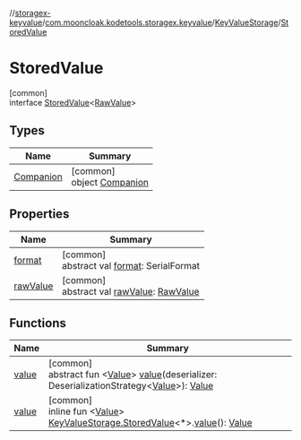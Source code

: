 //[storagex-keyvalue](../../../../index.md)/[com.mooncloak.kodetools.storagex.keyvalue](../../index.md)/[KeyValueStorage](../index.md)/[StoredValue](index.md)

# StoredValue

[common]\
interface [StoredValue](index.md)&lt;[RawValue](index.md)&gt;

## Types

| Name | Summary |
|---|---|
| [Companion](-companion/index.md) | [common]<br>object [Companion](-companion/index.md) |

## Properties

| Name | Summary |
|---|---|
| [format](format.md) | [common]<br>abstract val [format](format.md): SerialFormat |
| [rawValue](raw-value.md) | [common]<br>abstract val [rawValue](raw-value.md): [RawValue](index.md) |

## Functions

| Name | Summary |
|---|---|
| [value](value.md) | [common]<br>abstract fun &lt;[Value](value.md)&gt; [value](value.md)(deserializer: DeserializationStrategy&lt;[Value](value.md)&gt;): [Value](value.md) |
| [value](../../value.md) | [common]<br>inline fun &lt;[Value](../../value.md)&gt; [KeyValueStorage.StoredValue](index.md)&lt;*&gt;.[value](../../value.md)(): [Value](../../value.md) |
